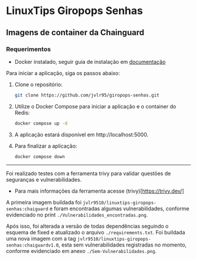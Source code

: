 # LinuxTips Giropops Senhas

## Imagens de container da Chainguard

### Requerimentos
- Docker instalado, seguir guia de instalação em [documentação](https://docs.docker.com/engine/install/)

Para iniciar a aplicação, siga os passos abaixo:

1. Clone o repositório:
   ```bash
   git clone https://github.com/jvlr95/giropops-senhas.git
   ```

2. Utilize o Docker Compose para iniciar a aplicação e o container do Redis:
    ```bash
    docker compose up -d
    ```

3. A aplicação estará disponível em http://localhost:5000.

4. Para finalizar a aplicação:
    ```bash
    docker compose down
    ```

---

Foi realizado testes com a ferramenta trivy para validar questões de seguranças e vulnerabilidades.
* Para mais informações da ferramenta acesse (trivy)[https://trivy.dev/]

A primeira imagem buildada foi `jvlr9510/linuxtips-giropops-senhas:chaiguard` e foram encontradas algumas vulnerabilidades, conforme evidenciado no print `./Vulnerabilidades_encontradas.png`.

Após isso, foi alterada a versão de todas dependências seguindo o esquema de fixed e atualizado o arquivo `./requirements.txt`. Foi buildada uma nova imagem com a tag `jvlr9510/linuxtips-giropops-senhas:chaiguardv1.0`, esta sem vulnerabilidades registradas no momento, conforme evidenciado em anexo `./Sem-Vulnerabilidades.png`.
